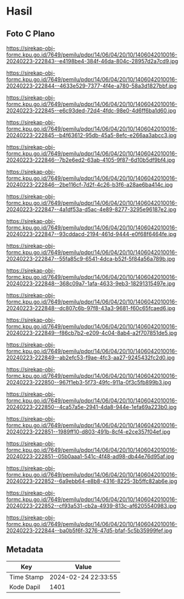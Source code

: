 # Hasil

## Foto C Plano

https://sirekap-obj-formc.kpu.go.id/7649/pemilu/pdpr/14/06/04/20/10/1406042010016-20240223-222843--e4198be4-384f-46da-804c-28957d2a7cd9.jpg

https://sirekap-obj-formc.kpu.go.id/7649/pemilu/pdpr/14/06/04/20/10/1406042010016-20240223-222844--4633e529-7377-4f4e-a780-58a3d1827bbf.jpg

https://sirekap-obj-formc.kpu.go.id/7649/pemilu/pdpr/14/06/04/20/10/1406042010016-20240223-222845--e6c93ded-72d4-4fdc-98e0-4d6ff6ba1d60.jpg

https://sirekap-obj-formc.kpu.go.id/7649/pemilu/pdpr/14/06/04/20/10/1406042010016-20240223-222845--b4f63612-95db-45a5-8efc-e266aa3abcc3.jpg

https://sirekap-obj-formc.kpu.go.id/7649/pemilu/pdpr/14/06/04/20/10/1406042010016-20240223-222846--7b2e6ed2-63ab-4105-9f87-6d10b5df9bf4.jpg

https://sirekap-obj-formc.kpu.go.id/7649/pemilu/pdpr/14/06/04/20/10/1406042010016-20240223-222846--2be116cf-7d2f-4c26-b3f6-a28ae6ba414c.jpg

https://sirekap-obj-formc.kpu.go.id/7649/pemilu/pdpr/14/06/04/20/10/1406042010016-20240223-222847--4a1df53a-d5ac-4e89-8277-3295e96187e2.jpg

https://sirekap-obj-formc.kpu.go.id/7649/pemilu/pdpr/14/06/04/20/10/1406042010016-20240223-222847--93cddacd-2194-461d-9444-e0f68f6464fe.jpg

https://sirekap-obj-formc.kpu.go.id/7649/pemilu/pdpr/14/06/04/20/10/1406042010016-20240223-222847--55fa85c9-6541-4dca-b52f-5f84a56a789b.jpg

https://sirekap-obj-formc.kpu.go.id/7649/pemilu/pdpr/14/06/04/20/10/1406042010016-20240223-222848--368c09a7-1afa-4633-9eb3-18291315497e.jpg

https://sirekap-obj-formc.kpu.go.id/7649/pemilu/pdpr/14/06/04/20/10/1406042010016-20240223-222848--dc807c6b-97f8-43a3-9681-f60c65fcaed6.jpg

https://sirekap-obj-formc.kpu.go.id/7649/pemilu/pdpr/14/06/04/20/10/1406042010016-20240223-222849--f86cb7b2-e209-4c04-8ab4-a2f707851de5.jpg

https://sirekap-obj-formc.kpu.go.id/7649/pemilu/pdpr/14/06/04/20/10/1406042010016-20240223-222849--ab2efc53-f9ae-4fc3-aa27-9245432fc2d0.jpg

https://sirekap-obj-formc.kpu.go.id/7649/pemilu/pdpr/14/06/04/20/10/1406042010016-20240223-222850--967f1eb3-5f73-49fc-911a-0f3c5fb899b3.jpg

https://sirekap-obj-formc.kpu.go.id/7649/pemilu/pdpr/14/06/04/20/10/1406042010016-20240223-222850--4ca57a5e-2941-4da8-944e-1efa69a223b0.jpg

https://sirekap-obj-formc.kpu.go.id/7649/pemilu/pdpr/14/06/04/20/10/1406042010016-20240223-222851--1989ff10-d803-491b-8cf4-e2ce357f04ef.jpg

https://sirekap-obj-formc.kpu.go.id/7649/pemilu/pdpr/14/06/04/20/10/1406042010016-20240223-222851--05b0aaa1-541c-4f48-ad98-db44e76d95af.jpg

https://sirekap-obj-formc.kpu.go.id/7649/pemilu/pdpr/14/06/04/20/10/1406042010016-20240223-222852--6a9ebb64-e8b8-4316-8225-3b5ffc82ab6e.jpg

https://sirekap-obj-formc.kpu.go.id/7649/pemilu/pdpr/14/06/04/20/10/1406042010016-20240223-222852--cf93a531-cb2a-4939-813c-af6205540983.jpg

https://sirekap-obj-formc.kpu.go.id/7649/pemilu/pdpr/14/06/04/20/10/1406042010016-20240223-222844--ba0b5f6f-3276-47d5-bfaf-5c5b35999fef.jpg


## Metadata

| Key        | Value               |
| ---------- | ------------------- |
| Time Stamp | 2024-02-24 22:33:55 |
| Kode Dapil | 1401                |



